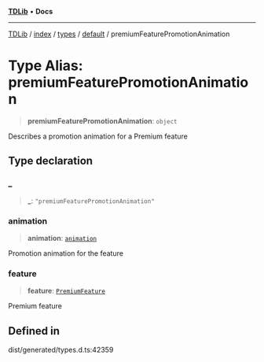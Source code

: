 [**TDLib**](../../../../../../README.md) • **Docs**

***

[TDLib](../../../../../../modules.md) / [index](../../../../../README.md) / [types](../../../README.md) / [default](../README.md) / premiumFeaturePromotionAnimation

# Type Alias: premiumFeaturePromotionAnimation

> **premiumFeaturePromotionAnimation**: `object`

Describes a promotion animation for a Premium feature

## Type declaration

### \_

> **\_**: `"premiumFeaturePromotionAnimation"`

### animation

> **animation**: [`animation`](animation-1.md)

Promotion animation for the feature

### feature

> **feature**: [`PremiumFeature`](PremiumFeature.md)

Premium feature

## Defined in

dist/generated/types.d.ts:42359

